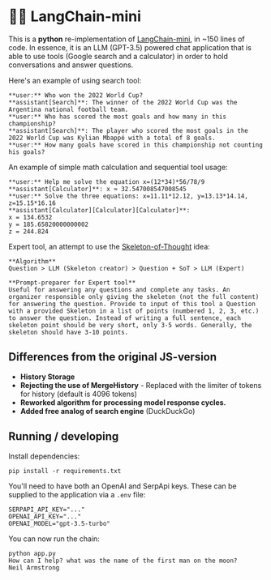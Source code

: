 # 🦜️🔗 LangChain-mini 
This is a **python** re-implementation of [LangChain-mini](https://github.com/ColinEberhardt/langchain-mini/), in ~150 lines of code. In essence, it is an LLM (GPT-3.5) powered chat application that is able to use tools (Google search and a calculator) in order to hold conversations and answer questions. 

Here's an example of using search tool:

~~~
**user:** Who won the 2022 World Cup?
**assistant[Search]**: The winner of the 2022 World Cup was the Argentina national football team.
**user:** Who has scored the most goals and how many in this championship?
**assistant[Search]**: The player who scored the most goals in the 2022 World Cup was Kylian Mbappé with a total of 8 goals.
**user:** How many goals have scored in this championship not counting his goals?
~~~

An example of simple math calculation and sequential tool usage:

~~~
**user:** Help me solve the equation x=(12*34)*56/78/9
**assistant[Calculator]**: x ≈ 32.547008547008545
**user:** Solve the three equations: x=11.11*12.12, y=13.13*14.14, z=15.15*16.16
**assistant[Calculator][Calculator][Calculator]**:
x = 134.6532
y = 185.65820000000002
z = 244.824
~~~

Expert tool, an attempt to use the [Skeleton-of-Thought](https://arxiv.org/pdf/2307.15337.pdf) idea:

~~~
**Algorithm**
Question > LLM (Skeleton creator) > Question + SoT > LLM (Expert)

**Prompt-preparer for Expert tool**
Useful for answering any questions and complete any tasks. An organizer responsible only giving the skeleton (not the full content) for answering the question. Provide to input of this tool a Question with a provided Skeleton in a list of points (numbered 1, 2, 3, etc.) to answer the question. Instead of writing a full sentence, each skeleton point should be very short, only 3-5 words. Generally, the skeleton should have 3-10 points.
~~~

## Differences from the original JS-version
- **History Storage**
- **Rejecting the use of MergeHistory** - Replaced with the limiter of tokens for history (default is 4096 tokens)
- **Reworked algorithm for processing model response cycles.**
- **Added free analog of search engine** (DuckDuckGo)

## Running / developing

Install dependencies:

~~~
pip install -r requirements.txt
~~~

You'll need to have both an OpenAI and SerpApi keys. These can be supplied to the application via a `.env` file:

~~~
SERPAPI_API_KEY="..."
OPENAI_API_KEY="..."
OPENAI_MODEL="gpt-3.5-turbo"
~~~

You can now run the chain:

~~~
python app.py
How can I help? what was the name of the first man on the moon?
Neil Armstrong
~~~
